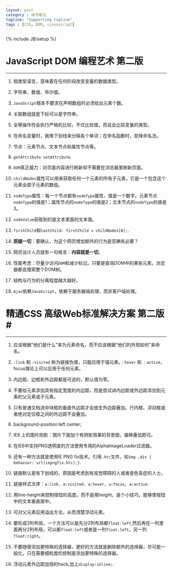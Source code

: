 ```yaml
---
layout: post
category : 读书笔记
tagline: "Supporting tagline"
tags : [CSS, DOM, sjavascript]
---
```


{% include JB/setup %}

# JavaScript DOM 编程艺术 第二版 #

----------


1. 弱类型语言，意味着在任何阶段改变变量的数据类型。


2. 字符串、数值、布尔值。


3. `JavaScript`根本不要求在声明数组时必须给出元素个数。


4. 关联数组就是下标可以是字符串。


5. 全等操作符会执行严格的比较，不仅比较值，而且会比较变量的类型。


6. 在命名变量时，我用下划线来分隔各个单词；在命名函数时，驼峰命名法。


7. 节点：元素节点、文本节点和属性节点等。


<!--break-->


8. `getAttribute setAttribute`.


9. `DOM`真正威力：对页面内容进行刷新却不需要在浏览器里刷新页面。


10. `childNodes`属性可以用来获取任何一个元素的所有子元素，它是一个包含这个元素全部子元素的数组。


11. `nodeType`属性：每一个节点都有`nodeType`属性，值是一个数字。元素节点`nodeType`的值是1；属性节点的`nodeType`的值是2；文本节点的`nodeType`的值是3。


12. `nodeValue`获取到的是文本里面的文本值。


13. `firstChild`和`lastChild: firstChild = childNodes[0];`.


14. **质疑一切**：要确认，为这个网页增加额外的行为是否确有必要？


15. 网页设计人员就有一句格言：**内容就是一切**。


16. 性能考虑：尽量少访问`DOM`和减少标记。只要是查询DOM中的某些元素，浏览器都会搜索整个DOM树。


17. 结构与行为的分离程度越大越好。


18. `Ajax`依赖`JavaScript`，依赖于服务器端处理，而非客户端处理。



# 精通CSS 高级Web标准解决方案 第二版#

----------
1. 应该根据“他们是什么”来为元素命名，而不应该根据“他们的外观如何”来命名。


2. `:link` 和 `:visited` 称为链接伪类，只能应用于锚元素。`：hover` 和 `：active`，focus理论上可以应用于任何元素。 


3. 内边距、边框和外边距都是可选的，默认值为零。


4. 不要给元素添加具有指定宽度的内边距，而是尝试讲内边距或外边距添加到元素的父元素或子元素。


5. 只有普通文档流中块框的垂直外边距才会放生外边距叠加。行内框、浮动框或者绝对定位框之间的外边距不会叠加。
6. background-position:left center;
7. IE6 上的图片阴影：图片下面加个有阴影效果的背景图，偏移叠加即可。
8. 在IE6中支持PNG透明度的方法使用专用的AlphaImageLoader过滤器。
9. 还有一种方法就是使用IE PNG fix技术。引用`.htc`文件，如`img ,div { behavior: url(iepngfix.htc);}`.
10. 链接默认是有下划线的，原因是考虑到有视觉障碍的人或者是色盲症的人士。
11. 链接样式次序：`a:link, a:visited, a:hover, a:focus, a:active`.
12. 用line-height来控制按钮的高度，而不是用height，是个小技巧，能够使按钮中的文本垂直居中。
13. 可对父元素应用溢出方法，从而清楚浮动元素。
14. 要形成3列布局，一个方法可以是先分2列布局都`float:left`,然后再在一列里面再分2列布局，可以都`float:left`或者是一列`float:left`，另一列`float:right`。
15. 不要随便添加更特殊的选择器，更好的方法就是删除额外的选择器，尽可能一般化，只在需要细粒度的控制是添加更特殊的选择器。
16. 浮动元素外边距加倍的hack,加上`display:inline;`.
